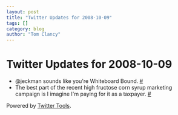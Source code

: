 ```yaml
---
layout: post
title: "Twitter Updates for 2008-10-09"
tags: []
category: blog
author: "Tom Clancy"
---
```


# Twitter Updates for 2008-10-09

<ul>
	<li>@jeckman sounds like you're Whiteboard Bound. <a href="http://twitter.com/tclancy/statuses/952831307">#</a></li>
	<li>The best part of the recent high fructose corn syrup marketing campaign is I imagine I'm paying for it as a taxpayer. <a href="http://twitter.com/tclancy/statuses/952890087">#</a></li>
</ul>
<p>Powered by <a href="http://alexking.org/projects/wordpress">Twitter Tools</a>.</p>
